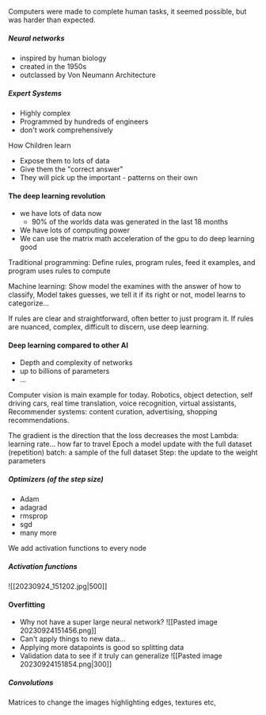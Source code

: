 Computers were made to complete human tasks, it seemed possible, but was harder than expected.

##### Neural networks
- inspired by human biology
- created in the 1950s
- outclassed by Von Neumann Architecture

##### Expert Systems
- Highly complex
- Programmed by hundreds of engineers
- don't work comprehensively

How Children learn
- Expose them to lots of data
- Give them the "correct answer"
- They will pick up the important - patterns on their own

#### The deep learning revolution
- we have lots of data now
	- 90% of the worlds data was generated in the last 18 months
- We have lots of computing power
- We can use the matrix math acceleration of the gpu to do deep learning good


Traditional programming: Define rules, program rules, feed it examples, and program uses rules to compute

Machine learning: Show model the examines with the answer of how to classify, Model takes guesses, we tell it if its right or not, model learns to categorize...

If rules are clear and straightforward, often better to just program it. If rules are nuanced, complex, difficult to discern, use deep learning.

#### Deep learning compared to other AI
- Depth and complexity of networks
- up to billions of parameters 
- ...

Computer vision is main example for today.
	Robotics, object detection, self driving cars, real time translation, voice recognition, virtual assistants, 
Recommender systems:
	content curation, advertising, shopping recommendations. 

The gradient is the direction that the loss decreases the most
Lambda: learning rate... how far to travel
Epoch a model update with the full dataset (repetition)
batch: a sample of the full dataset
Step: the update to the weight parameters

##### Optimizers (of the step size)
- Adam
- adagrad
- rmsprop
- sgd
- many more

We add activation functions to every node
##### Activation functions
![[20230924_151202.jpg|500]]

#### Overfitting
- Why not have a super large neural network?
![[Pasted image 20230924151456.png]]
- Can't apply things to new data...
- Applying more datapoints is good so splitting data
- Validation data to see if it truly can generalize
 ![[Pasted image 20230924151854.png|300]]


##### Convolutions
Matrices to change the images
highlighting edges, textures etc,
